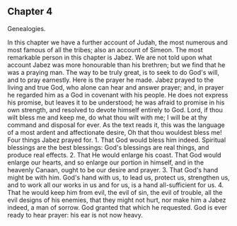 ## Chapter 4

Genealogies.

In this chapter we have a further account of Judah, the most numerous and most famous of all the tribes; also an account of Simeon. The most remarkable person in this chapter is Jabez. We are not told upon what account Jabez was more honourable than his brethren; but we find that he was a praying man. The way to be truly great, is to seek to do God's will, and to pray earnestly. Here is the prayer he made. Jabez prayed to the living and true God, who alone can hear and answer prayer; and, in prayer he regarded him as a God in covenant with his people. He does not express his promise, but leaves it to be understood; he was afraid to promise in his own strength, and resolved to devote himself entirely to God. Lord, if thou wilt bless me and keep me, do what thou wilt with me; I will be at thy command and disposal for ever. As the text reads it, this was the language of a most ardent and affectionate desire, Oh that thou wouldest bless me! Four things Jabez prayed for. 1. That God would bless him indeed. Spiritual blessings are the best blessings: God's blessings are real things, and produce real effects. 2. That He would enlarge his coast. That God would enlarge our hearts, and so enlarge our portion in himself, and in the heavenly Canaan, ought to be our desire and prayer. 3. That God's hand might be with him. God's hand with us, to lead us, protect us, strengthen us, and to work all our works in us and for us, is a hand all-sufficient for us. 4. That he would keep him from evil, the evil of sin, the evil of trouble, all the evil designs of his enemies, that they might not hurt, nor make him a Jabez indeed, a man of sorrow. God granted that which he requested. God is ever ready to hear prayer: his ear is not now heavy.


